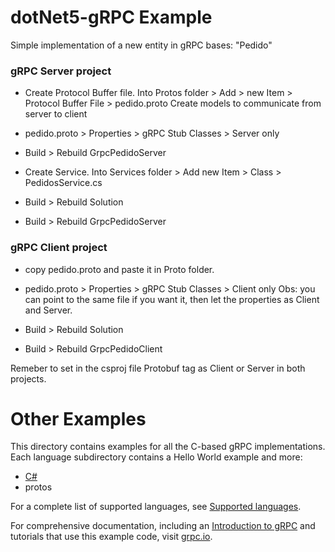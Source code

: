 # dotNet5-gRPC Example
Simple implementation of a new entity in gRPC bases: "Pedido"

### gRPC Server project
* Create Protocol Buffer file. Into Protos folder >  Add > new Item > Protocol Buffer File > pedido.proto
Create models to communicate from server to client

* pedido.proto > Properties > gRPC Stub Classes > Server only

* Build > Rebuild GrpcPedidoServer

* Create Service. Into Services folder > Add new Item > Class > PedidosService.cs

* Build > Rebuild Solution
* Build > Rebuild GrpcPedidoServer

### gRPC Client project
* copy pedido.proto and paste it in Proto folder.
* pedido.proto > Properties > gRPC Stub Classes > Client only
Obs: you can point to the same file if you want it, then let the properties as Client and Server.

* Build > Rebuild Solution
* Build > Rebuild GrpcPedidoClient

Remeber to set in the csproj file Protobuf tag as Client or Server in both projects.

# Other Examples

This directory contains examples for all the C-based gRPC implementations. 
Each language subdirectory contains a Hello World example and more:

* [C#](csharp)
* protos

For a complete list of supported languages, see [Supported languages][lang].

For comprehensive documentation, including an [Introduction to gRPC][intro] and tutorials that use this example code, visit [grpc.io](https://grpc.io).

[intro]: https://grpc.io/docs/what-is-grpc/introduction
[lang]: https://grpc.io/docs/languages/
